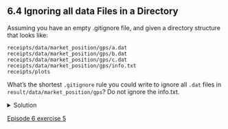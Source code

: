 
## 6.4 Ignoring all data Files in a Directory

Assuming you have an empty .gitignore file, and given a directory structure that looks like:

```console
receipts/data/market_position/gps/a.dat
receipts/data/market_position/gps/b.dat
receipts/data/market_position/gps/c.dat
receipts/data/market_position/gps/info.txt
receipts/plots
```

What’s the shortest ```.gitignore``` rule you could write to ignore all ```.dat``` files in ```result/data/market_position/gps```? Do not ignore the info.txt.


<details>
  <summary>
Solution
  </summary>

Appending ```receipts/data/market_position/gps/*.dat``` will match every file in ```receipts/data/market_position/gps``` that ends with ```.dat```. The file ```receipts/data/market_position/gps/info.txt``` will not be ignored.

</details>

[Episode 6 exercise 5](episode6_ex5.md)
